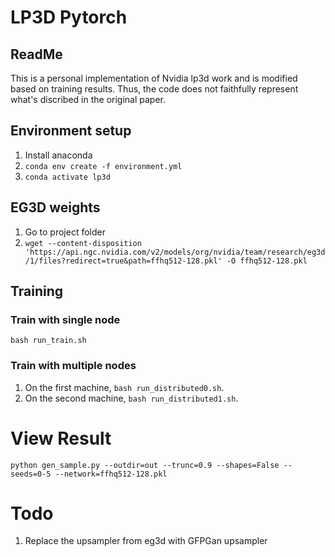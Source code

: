 # LP3D Pytorch
## ReadMe
This is a personal implementation of Nvidia lp3d work and is modified based on training results. Thus, the code does not faithfully represent what's discribed in the original paper.

## Environment setup
1. Install anaconda
2. ```conda env create -f environment.yml```
3. ```conda activate lp3d```

## EG3D weights
1. Go to project folder
2. ```wget --content-disposition 'https://api.ngc.nvidia.com/v2/models/org/nvidia/team/research/eg3d/1/files?redirect=true&path=ffhq512-128.pkl' -O ffhq512-128.pkl```

## Training
### Train with single node
```bash run_train.sh```
### Train with multiple nodes
1. On the first machine, ```bash run_distributed0.sh```.
2. On the second machine, ```bash run_distributed1.sh```.

# View Result
```python gen_sample.py --outdir=out --trunc=0.9 --shapes=False --seeds=0-5 --network=ffhq512-128.pkl```

# Todo
1. Replace the upsampler from eg3d with GFPGan upsampler